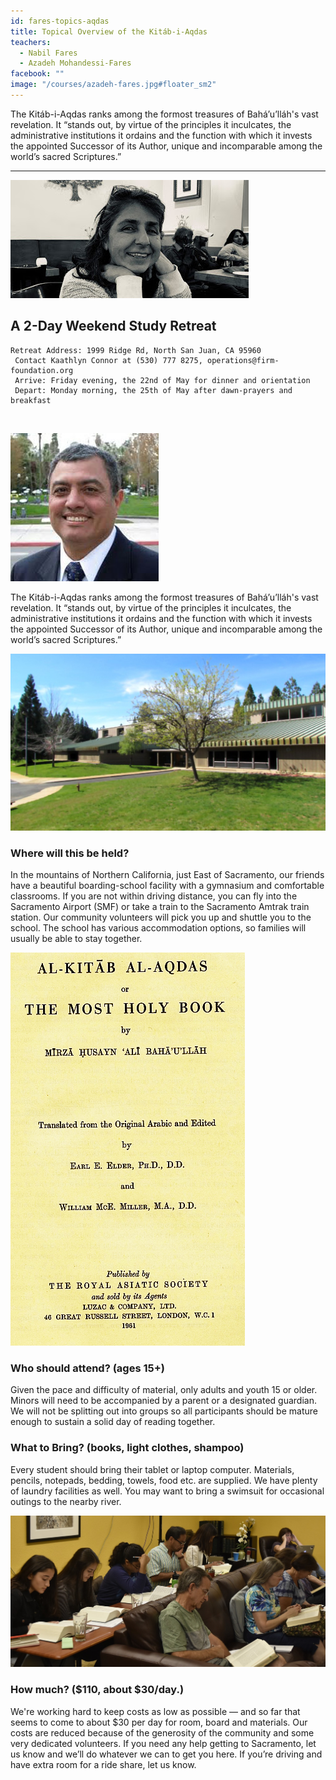 ```yaml
---
id: fares-topics-aqdas
title: Topical Overview of the Kitáb-i-Aqdas
teachers:
  - Nabil Fares
  - Azadeh Mohandessi-Fares
facebook: ""
image: "/courses/azadeh-fares.jpg#floater_sm2"
---
```


The Kitáb-i-Aqdas ranks among the formost treasures of Bahá’u’lláh's vast revelation. It “stands out, by virtue of the principles it inculcates, the administrative institutions it ordains and the function with which it invests the appointed Successor of its Author, unique and incomparable among the world’s sacred Scriptures.”

---


![temple](/courses/azadeh-fares-wide.jpg#full)

## A 2-Day Weekend Study Retreat

```
Retreat Address: 1999 Ridge Rd, North San Juan, CA 95960
 Contact Kaathlyn Connor at (530) 777 8275, operations@firm-foundation.org
 Arrive: Friday evening, the 22nd of May for dinner and orientation
 Depart: Monday morning, the 25th of May after dawn-prayers and breakfast
```

<br>

![temple front](/courses/nabil-fares.jpg#floater2)

 The Kitáb-i-Aqdas ranks among the formost treasures of Bahá’u’lláh's vast revelation. It “stands out, by virtue of the principles it inculcates, the administrative institutions it ordains and the function with which it invests the appointed Successor of its Author, unique and incomparable among the world’s sacred Scriptures.”



![school front](/courses/school-front2.jpg#floater)
### Where will this be held?

In the mountains of Northern California, just East of Sacramento, our friends have a beautiful boarding-school facility with a gymnasium and comfortable classrooms. If you are not within driving distance, you can fly into the Sacramento Airport (SMF) or take a train to the Sacramento Amtrak train station. Our community volunteers will pick you up and shuttle you to the school. The school has various accommodation options, so families will usually be able to stay together.



![software with tablet of ahmad](/courses/aqdas.jpg#floater2)
### Who should attend? (ages 15+)

Given the pace and difficulty of material, only adults and youth 15 or older. Minors will need to be accompanied by a parent or a designated guardian. We will not be splitting out into groups so all participants should be mature enough to sustain a solid day of reading together.



### What to Bring? (books, light clothes, shampoo)

Every student should bring their tablet or laptop computer. Materials, pencils, notepads, bedding, towels, food etc. are supplied. We have plenty of laundry facilities as well. You may want to bring a swimsuit for occasional outings to the nearby river.


![participants](/db-challenge/db-banner-2019.jpg#floater)

### How much? ($110, about $30/day.)

We're working hard to keep costs as low as possible — and so far that seems to come to about $30 per day for room, board and materials. Our costs are reduced because of the generosity of the community and some very dedicated volunteers. If you need any help getting to Sacramento, let us know and we’ll do whatever we can to get you here. If you’re driving and have extra room for a ride share, let us know.

<br><br><br><br>
